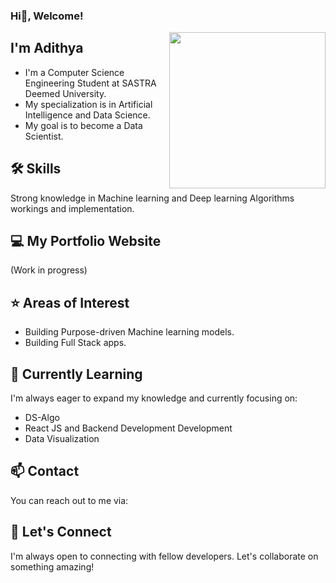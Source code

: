 <h3> Hi👋, Welcome!</h3> 

<img src="https://github.com/adithyak2k03/adithyak2k03/assets/110721429/c256880e-b229-4f54-a121-3a5f21bac7f4" width="250" align="right">

## I'm Adithya 
- I'm a Computer Science Engineering Student at SASTRA Deemed University.
- My specialization is in Artificial Intelligence and Data Science.
- My goal is to become a Data Scientist.
  
## 🛠️ Skills
Strong knowledge in Machine learning and Deep learning Algorithms workings and implementation.

## 💻 My Portfolio Website
(Work in progress)

## ⭐ Areas of Interest
- Building Purpose-driven Machine learning models.
- Building Full Stack apps.

## 🌱 Currently Learning
I'm always eager to expand my knowledge and currently focusing on:

- DS-Algo
- React JS and Backend Development Development
- Data Visualization

## 📫 Contact
You can reach out to me via:

  <!-- - [Email](adithyak2143@gmail.com) 
  - <a href="mailto:adithyak2143@gmail.com">Email</a>
- [LinkedIn](https://www.linkedin.com/in/adithyak03)
-->  
## 🤝 Let's Connect

I'm always open to connecting with fellow developers. Let's collaborate on something amazing!

